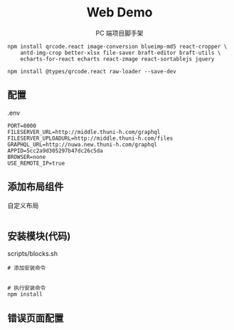 <h1 align="center">Web Demo</h1>

<div align="center">

PC 端项目脚手架

</div>

```
npm install qrcode.react image-conversion blueimp-md5 react-cropper \
    antd-img-crop better-xlsx file-saver braft-editor braft-utils \
    echarts-for-react echarts react-zmage react-sortablejs jquery

npm install @types/qrcode.react raw-loader --save-dev
```

## 配置

.env

```
PORT=8000
FILESERVER_URL=http://middle.thuni-h.com/graphql
FILESERVER_UPLOADURL=http://middle.thuni-h.com/files
GRAPHQL_URL=http://nuwa.new.thuni-h.com/graphql
APPID=5cc2a9d305297b47dc26c5da
BROWSER=none
USE_REMOTE_IP=true
```

## 添加布局组件

自定义布局

```

```

## 安装模块(代码)

scripts/blocks.sh

```
# 添加安装命令


# 执行安装命令
npm install
```

## 错误页面配置
